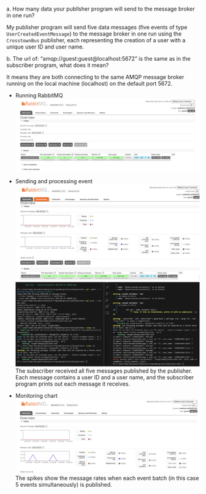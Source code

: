 a. How many data your publlsher program will send to the message broker in one run?

My publisher program will send five data messages (five events of type `UserCreatedEventMessage`) to the message broker in one run using the `CrosstownBus` publisher, each representing the creation of a user with a unique user ID and user name.

b. The url of: “amqp://guest:guest@localhost:5672” is the same as in the subscriber program, what does it mean?

It means they are both connecting to the same AMQP message broker running on the local machine (localhost) on the default port 5672.

- Running RabbitMQ
![](static/Screenshot%202024-04-24%20130838.png)

- Sending and processing event
![](static/Screenshot%202024-04-24%20132205.png)
![](static/Screenshot%202024-04-24%20132644.png)
The subscriber received all five messages published by the publisher. Each message contains a user ID and a user name, and the subscriber program prints out each message it receives.

- Monitoring chart
![](static/Screenshot%202024-04-24%20134322.png)
The spikes show the message rates when each event batch (in this case 5 events simultaneously) is published.